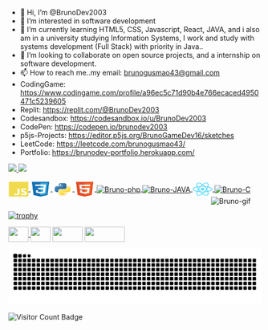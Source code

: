 - 👋 Hi, I’m @BrunoDev2003
- 👀 I’m interested in software development
- 🌱 I’m currently learning HTML5, CSS, Javascript, React, JAVA, and i also am in a university studying Information Systems, I work and study with systems development (Full Stack) with priority in Java..
- 💞️ I’m looking to collaborate on open source projects, and a internship on software development.
- 📫 How to reach me..my email: brunogusmao43@gmail.com
- CodingGame: https://www.codingame.com/profile/a96ec5c71d90b4e766ecaced4950471c5239605
- Replit: https://replit.com/@BrunoDev2003
- Codesandbox: https://codesandbox.io/u/BrunoDev2003
- CodePen: https://codepen.io/brunodev2003
- p5js-Projects: https://editor.p5js.org/BrunoGameDev16/sketches
- LeetCode: https://leetcode.com/brunogusmao43/
- Portfolio: https://brunodev-portfolio.herokuapp.com/

<div>
  <a href="https://github.com/BrunoDev2003">
  <img height="180em" src="https://github-readme-stats.vercel.app/api?username=BrunoDev2003&show_icons=true&theme=synthwave&include_all_commits=true&count_private=true"/>
  <img height="180em" src="https://github-readme-stats.vercel.app/api/top-langs/?username=BrunoDev2003&layout=compact&langs_count=16&theme=synthwave"/>
</div>
  
  
  <div style="display: inline_block"><br>
    <img align="center" alt="Bruno-Js" Height="30" width="40" src="https://raw.githubusercontent.com/devicons/devicon/master/icons/javascript/javascript-plain.svg">
    <img align="center" alt="Bruno-CSS" Height="30" width="40" src="https://raw.githubusercontent.com/devicons/devicon/master/icons/css3/css3-original.svg">
    <img align="center" alt="Bruno-Python" Height="30" width="40" src="https://raw.githubusercontent.com/devicons/devicon/master/icons/python/python-original.svg">
    <img align="center" alt="Bruno-HTML" Height="30" width="40" src="https://raw.githubusercontent.com/devicons/devicon/master/icons/html5/html5-original.svg">
    <img align="center" alt="Bruno-php" Height="30" width="40" src="https://cdn.jsdelivr.net/gh/devicons/devicon/icons/php/php-original.svg" />
    <img align="center" alt="Bruno-JAVA" Height="30" width="40"  src="https://cdn.jsdelivr.net/gh/devicons/devicon/icons/java/java-original-wordmark.svg" />
    <img align="center" alt="Bruno-React" Height="30" width="40" src="https://raw.githubusercontent.com/devicons/devicon/master/icons/react/react-original.svg"/>
    <img align="center" alt="Bruno-C" Height="30" width="40" src="https://cdn.jsdelivr.net/gh/devicons/devicon/icons/c/c-original.svg"/>
    <img id="brunogif" align="right" alt="Bruno-gif" width="100"  src="https://cdn.discordapp.com/attachments/426389909192835072/991458746494619708/Design_sem_nome.gif">
  </div>
  
  ##
  
  [![trophy](https://github-profile-trophy.vercel.app/?username=BrunoDev2003&theme=radical)](https://github.com/ryo-ma/github-profile-trophy)
  
  
  <div>
  <a href="https://www.linkedin.com/in/bruno-mendon%C3%A7a-gusm%C3%A3o-274872219/" target="_blank"><img align ="center" height="30" width="40" src="https://cdn.jsdelivr.net/gh/devicons/devicon/icons/linkedin/linkedin-original.svg" />
    <a href="mailto:brunogusmao43@gmail.com"><img align ="center" height="30" width="40" src="https://img.shields.io/badge/-Gmail-%233333?style=for-the-badge&logo-gmail&logoColor=white" target="_blank"></a>
    <a href="https://www.discordapp.com/users/340925989989384194"><img align ="center" height="30" width="60" src="https://img.shields.io/badge/Discord-7289DA?style=for-the-badge&logo=discord&logoColor=white" target="_blank"></a>
    <a href="https://stackoverflow.com/users/19635969/bruno-mendonça-gusmão"><img align="center" height="30" width="80" src="https://aleen42.github.io/badges/src/stackoverflow.svg" target="_blank"></a>
    

![github contribution grid snake animation](https://raw.githubusercontent.com/BrunoDev2003/BrunoDev2003/output/github-contribution-grid-snake.svg)

  </div>

  <div>
    
  ![Visitor Count Badge](https://komarev.com/ghpvc/?username=BrunoDev2003&label=Profile%20views&color=0e75b6&style=flat)
  </div>


    
    
          
